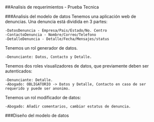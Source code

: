 ##Analisis de requerimientos - Prueba Tecnica

###Analisis del modelo de datos
Tenemos una aplicación web de denuncias. Una denuncia está dividida en 3 partes:

	-DatosDenuncia - Empresa/Pais/Estado/No. Centro
	-ContactoDenuncia - Nombre/Correo/Telefono
	-DetalleDenuncia - Detalle/Fecha/Mensajes/status

Tenemos un rol generador de datos.
	
	-Denunciante: Datos, Contacto y Detalle.

Tenemos dos roles visualizadores de datos, que previamente deben ser autenticados:

	-Denunciante: Detalle.
	-Abogado: OBLIGATORIO -> Datos y Detalle, Contacto en caso de ser requerido y puede ser anonimo.

Tenemos un rol modificador de datos:

	-Abogado: Añadir comentarios, cambiar estatus de denuncia.

###Diseño del modelo de datos


